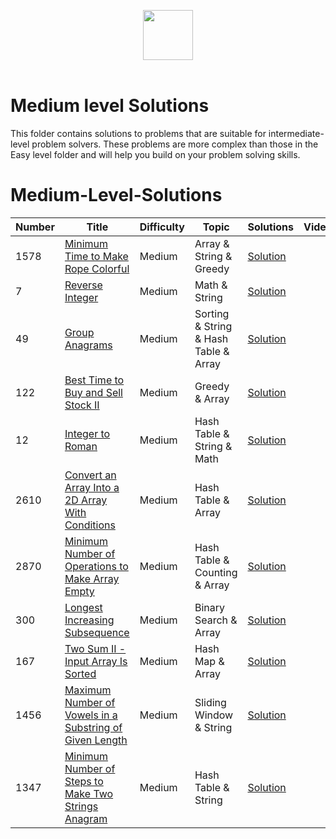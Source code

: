 <p align="center">
  <a  href="https://leetcode.com">
    <img height=80 src="https://assets.leetcode.com/static_assets/public/webpack_bundles/images/logo-dark.e99485d9b.svg">
  </a>
  <br>
  <br>
</p>

# Medium level Solutions
This folder contains solutions to problems that are suitable for intermediate-level problem solvers. These problems are more complex than those in the Easy level folder and will help you build on your problem solving skills.

# Medium-Level-Solutions
|  Number  |      Title     |   Difficulty   | Topic    | Solutions   |  Video |              
|-----|----------------|--------------- |--------|-------------|-------------|
|1578|[Minimum Time to Make Rope Colorful](https://leetcode.com/problems/minimum-time-to-make-rope-colorful)|Medium|Array & String & Greedy|[Solution](../Solutions/Minimum%20Time%20to%20Make%20Rope%20Colorful.py) |
|7|[Reverse Integer](https://leetcode.com/problems/reverse-integer)|Medium|Math & String|[Solution](../Solutions/Reverse_Integer.py) |
|49|[Group Anagrams](https://leetcode.com/problems/group-anagrams)|Medium|Sorting & String & Hash Table & Array|[Solution](../Solutions/Group_Anagrams.py) |
|122|[Best Time to Buy and Sell Stock II](https://leetcode.com/problems/best-time-to-buy-and-sell-stock-ii)|Medium|Greedy & Array |[Solution](../Solutions/Best_Time_to_Buy_Sell_Stock.py) |
|12|[Integer to Roman](https://leetcode.com/problems/integer-to-roman)|Medium|Hash Table & String & Math |[Solution](../Solutions/Integer_to_Roman.py) |
|2610|[Convert an Array Into a 2D Array With Conditions](https://leetcode.com/problems/convert-an-array-into-a-2d-array-with-conditions)|Medium|Hash Table & Array |[Solution](../Solutions/Convert_an_Array_Into_2D_Array_With_Conditions.py) |
|2870|[Minimum Number of Operations to Make Array Empty](https://leetcode.com/problems/minimum-number-of-operations-to-make-array-empty)|Medium|Hash Table & Counting & Array |[Solution](../Solutions/Minimum_Number_of_Operations_to_Make_Array_Empty.py) |
|300|[Longest Increasing Subsequence](https://leetcode.com/problems/longest-increasing-subsequence)|Medium|Binary Search & Array |[Solution](../Solutions/Longest_Increasing_Subsequence.py) |
|167|[Two Sum II - Input Array Is Sorted](https://leetcode.com/problems/two-sum-ii-input-array-is-sorted)|Medium|Hash Map & Array |[Solution](../Solutions/Two_Sum_II.py) |
|1456|[Maximum Number of Vowels in a Substring of Given Length](https://leetcode.com/problems/maximum-number-of-vowels-in-a-substring-of-given-length)|Medium|Sliding Window & String |[Solution](../Solutions/Maximum_Vowels.py) |
|1347|[Minimum Number of Steps to Make Two Strings Anagram](https://leetcode.com/problems/minimum-number-of-steps-to-make-two-strings-anagram)|Medium|Hash Table & String |[Solution](../Solutions/1347_Strings_Anagram.py) |







